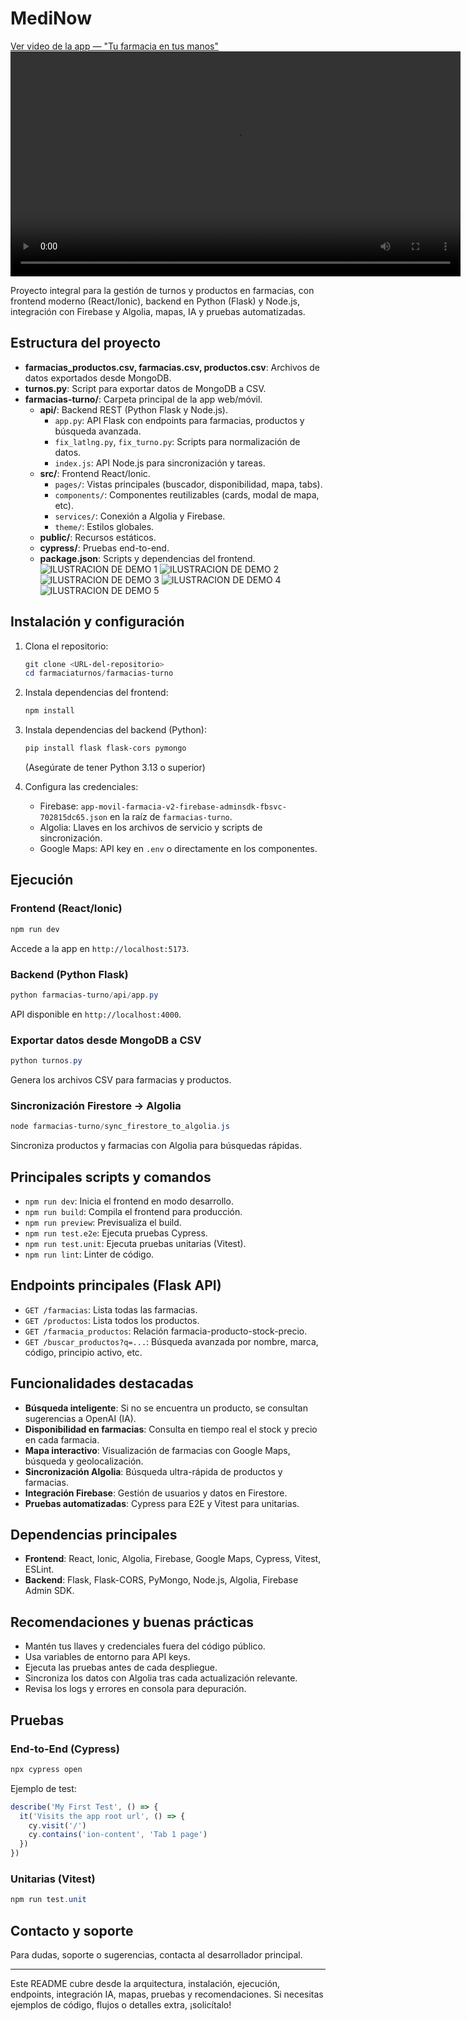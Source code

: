 
# MediNow
[Ver video de la app — "Tu farmacia en tus manos"](src/El%20texto%20del%20párrafolla%20nueva%20app%20tu%20farmacia%20en%20tus%20manos.mp4)
<video controls width="720" src="src/El%20texto%20del%20párrafolla%20nueva%20app%20tu%20farmacia%20en%20tus%20manos.mp4">
  Tu navegador no soporta la reproducción de video.
</video>

Proyecto integral para la gestión de turnos y productos en farmacias, con frontend moderno (React/Ionic), backend en Python (Flask) y Node.js, integración con Firebase y Algolia, mapas, IA y pruebas automatizadas.

## Estructura del proyecto

- **farmacias_productos.csv, farmacias.csv, productos.csv**: Archivos de datos exportados desde MongoDB.
- **turnos.py**: Script para exportar datos de MongoDB a CSV.
- **farmacias-turno/**: Carpeta principal de la app web/móvil.
  - **api/**: Backend REST (Python Flask y Node.js).
    - `app.py`: API Flask con endpoints para farmacias, productos y búsqueda avanzada.
    - `fix_latlng.py`, `fix_turno.py`: Scripts para normalización de datos.
    - `index.js`: API Node.js para sincronización y tareas.
  - **src/**: Frontend React/Ionic.
    - `pages/`: Vistas principales (buscador, disponibilidad, mapa, tabs).
    - `components/`: Componentes reutilizables (cards, modal de mapa, etc).
    - `services/`: Conexión a Algolia y Firebase.
    - `theme/`: Estilos globales.
  - **public/**: Recursos estáticos.
  - **cypress/**: Pruebas end-to-end.
  - **package.json**: Scripts y dependencias del frontend.
![ILUSTRACION DE DEMO 1](src/DEMO1.png)
![ILUSTRACION DE DEMO 2](src/DEMO2.png)
![ILUSTRACION DE DEMO 3](src/DEMO3.png)
![ILUSTRACION DE DEMO 4](src/DEMO4.png)
![ILUSTRACION DE DEMO 5](src/DEMO5.png)
## Instalación y configuración

1. Clona el repositorio:
   ```powershell
   git clone <URL-del-repositorio>
   cd farmaciaturnos/farmacias-turno
   ```

2. Instala dependencias del frontend:
   ```powershell
   npm install
   ```

3. Instala dependencias del backend (Python):
   ```powershell
   pip install flask flask-cors pymongo
   ```
   (Asegúrate de tener Python 3.13 o superior)

4. Configura las credenciales:
   - Firebase: `app-movil-farmacia-v2-firebase-adminsdk-fbsvc-702815dc65.json` en la raíz de `farmacias-turno`.
   - Algolia: Llaves en los archivos de servicio y scripts de sincronización.
   - Google Maps: API key en `.env` o directamente en los componentes.

## Ejecución

### Frontend (React/Ionic)
```powershell
npm run dev
```
Accede a la app en `http://localhost:5173`.

### Backend (Python Flask)
```powershell
python farmacias-turno/api/app.py
```
API disponible en `http://localhost:4000`.

### Exportar datos desde MongoDB a CSV
```powershell
python turnos.py
```
Genera los archivos CSV para farmacias y productos.

### Sincronización Firestore → Algolia
```powershell
node farmacias-turno/sync_firestore_to_algolia.js
```
Sincroniza productos y farmacias con Algolia para búsquedas rápidas.

## Principales scripts y comandos

- `npm run dev`: Inicia el frontend en modo desarrollo.
- `npm run build`: Compila el frontend para producción.
- `npm run preview`: Previsualiza el build.
- `npm run test.e2e`: Ejecuta pruebas Cypress.
- `npm run test.unit`: Ejecuta pruebas unitarias (Vitest).
- `npm run lint`: Linter de código.

## Endpoints principales (Flask API)

- `GET /farmacias`: Lista todas las farmacias.
- `GET /productos`: Lista todos los productos.
- `GET /farmacia_productos`: Relación farmacia-producto-stock-precio.
- `GET /buscar_productos?q=...`: Búsqueda avanzada por nombre, marca, código, principio activo, etc.

## Funcionalidades destacadas

- **Búsqueda inteligente**: Si no se encuentra un producto, se consultan sugerencias a OpenAI (IA).
- **Disponibilidad en farmacias**: Consulta en tiempo real el stock y precio en cada farmacia.
- **Mapa interactivo**: Visualización de farmacias con Google Maps, búsqueda y geolocalización.
- **Sincronización Algolia**: Búsqueda ultra-rápida de productos y farmacias.
- **Integración Firebase**: Gestión de usuarios y datos en Firestore.
- **Pruebas automatizadas**: Cypress para E2E y Vitest para unitarias.

## Dependencias principales

- **Frontend**: React, Ionic, Algolia, Firebase, Google Maps, Cypress, Vitest, ESLint.
- **Backend**: Flask, Flask-CORS, PyMongo, Node.js, Algolia, Firebase Admin SDK.

## Recomendaciones y buenas prácticas

- Mantén tus llaves y credenciales fuera del código público.
- Usa variables de entorno para API keys.
- Ejecuta las pruebas antes de cada despliegue.
- Sincroniza los datos con Algolia tras cada actualización relevante.
- Revisa los logs y errores en consola para depuración.

## Pruebas

### End-to-End (Cypress)
```powershell
npx cypress open
```
Ejemplo de test:
```typescript
describe('My First Test', () => {
  it('Visits the app root url', () => {
    cy.visit('/')
    cy.contains('ion-content', 'Tab 1 page')
  })
})
```

### Unitarias (Vitest)
```powershell
npm run test.unit
```

## Contacto y soporte

Para dudas, soporte o sugerencias, contacta al desarrollador principal.

---
Este README cubre desde la arquitectura, instalación, ejecución, endpoints, integración IA, mapas, pruebas y recomendaciones. Si necesitas ejemplos de código, flujos o detalles extra, ¡solicítalo!
